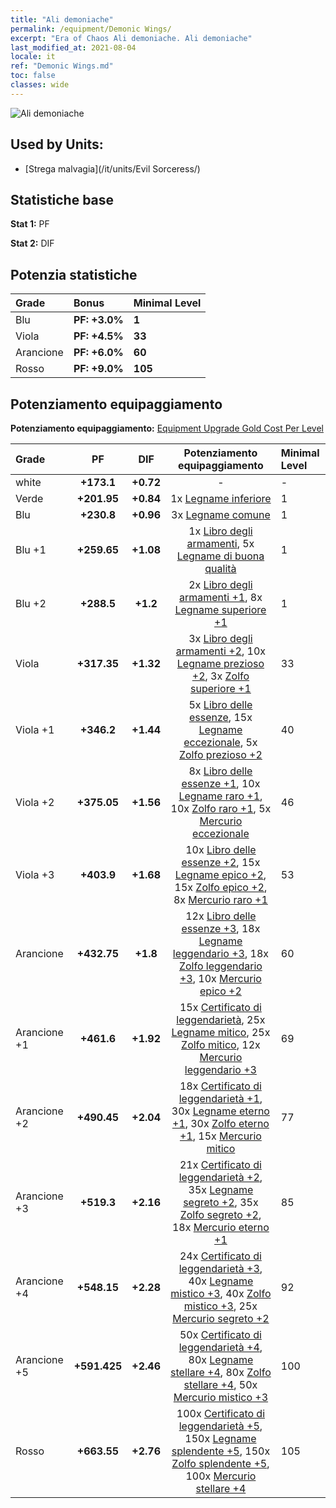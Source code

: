 ```yaml
---
title: "Ali demoniache"
permalink: /equipment/Demonic Wings/
excerpt: "Era of Chaos Ali demoniache. Ali demoniache"
last_modified_at: 2021-08-04
locale: it
ref: "Demonic Wings.md"
toc: false
classes: wide
---
```


  ![Ali demoniache](/images/e/e_7092.png)

## Used by Units:

* [Strega malvagia](/it/units/Evil Sorceress/) 


## Statistiche base
 **Stat 1:** PF

 **Stat 2:** DIF

## Potenzia statistiche

  |     Grade    |   Bonus | Minimal Level | 
  |:-------------|:--------|:--------------| 
  | Blu | **PF: +3.0%** | **1** | 
  | Viola | **PF: +4.5%** | **33** | 
  | Arancione | **PF: +6.0%** | **60** | 
  | Rosso | **PF: +9.0%** | **105** | 


## Potenziamento equipaggiamento
 **Potenziamento equipaggiamento:** [Equipment Upgrade Gold Cost Per Level](/equipment/EquipmentUpgradeCostPerLevel/) 

  |          Grade      | PF | DIF | Potenziamento equipaggiamento | Minimal Level |
  |:--------------------|:---------:|:---------:|:----------------:|:--------------|
  | white | **+173.1** | **+0.72** | - | - |
  | Verde | **+201.95** | **+0.84** | 1x [Legname inferiore](/ItemsIT/mat_1/) | 1 |
  | Blu | **+230.8** | **+0.96** | 3x [Legname comune](/ItemsIT/mat_7/) | 1 |
  | Blu +1 | **+259.65** | **+1.08** | 1x [Libro degli armamenti](/ItemsIT/mat_18/), 5x [Legname di buona qualità](/ItemsIT/mat_13/) | 1 |
  | Blu +2 | **+288.5** | **+1.2** | 2x [Libro degli armamenti +1](/ItemsIT/mat_25/), 8x [Legname superiore +1](/ItemsIT/mat_20/) | 1 |
  | Viola | **+317.35** | **+1.32** | 3x [Libro degli armamenti +2](/ItemsIT/mat_32/), 10x [Legname prezioso +2](/ItemsIT/mat_27/), 3x [Zolfo superiore +1](/ItemsIT/mat_22/) | 33 |
  | Viola +1 | **+346.2** | **+1.44** | 5x [Libro delle essenze](/ItemsIT/mat_39/), 15x [Legname eccezionale](/ItemsIT/mat_34/), 5x [Zolfo prezioso +2](/ItemsIT/mat_29/) | 40 |
  | Viola +2 | **+375.05** | **+1.56** | 8x [Libro delle essenze +1](/ItemsIT/mat_46/), 10x [Legname raro +1](/ItemsIT/mat_41/), 10x [Zolfo raro +1](/ItemsIT/mat_43/), 5x [Mercurio eccezionale](/ItemsIT/mat_35/) | 46 |
  | Viola +3 | **+403.9** | **+1.68** | 10x [Libro delle essenze +2](/ItemsIT/mat_53/), 15x [Legname epico +2](/ItemsIT/mat_48/), 15x [Zolfo epico +2](/ItemsIT/mat_50/), 8x [Mercurio raro +1](/ItemsIT/mat_42/) | 53 |
  | Arancione | **+432.75** | **+1.8** | 12x [Libro delle essenze +3](/ItemsIT/mat_60/), 18x [Legname leggendario +3](/ItemsIT/mat_55/), 18x [Zolfo leggendario +3](/ItemsIT/mat_57/), 10x [Mercurio epico +2](/ItemsIT/mat_49/) | 60 |
  | Arancione +1 | **+461.6** | **+1.92** | 15x [Certificato di leggendarietà](/ItemsIT/mat_67/), 25x [Legname mitico](/ItemsIT/mat_62/), 25x [Zolfo mitico](/ItemsIT/mat_64/), 12x [Mercurio leggendario +3](/ItemsIT/mat_56/) | 69 |
  | Arancione +2 | **+490.45** | **+2.04** | 18x [Certificato di leggendarietà +1](/ItemsIT/mat_74/), 30x [Legname eterno +1](/ItemsIT/mat_69/), 30x [Zolfo eterno +1](/ItemsIT/mat_71/), 15x [Mercurio mitico](/ItemsIT/mat_63/) | 77 |
  | Arancione +3 | **+519.3** | **+2.16** | 21x [Certificato di leggendarietà +2](/ItemsIT/mat_81/), 35x [Legname segreto +2](/ItemsIT/mat_76/), 35x [Zolfo segreto +2](/ItemsIT/mat_78/), 18x [Mercurio eterno +1](/ItemsIT/mat_70/) | 85 |
  | Arancione +4 | **+548.15** | **+2.28** | 24x [Certificato di leggendarietà +3](/ItemsIT/mat_88/), 40x [Legname mistico +3](/ItemsIT/mat_83/), 40x [Zolfo mistico +3](/ItemsIT/mat_85/), 25x [Mercurio segreto +2](/ItemsIT/mat_77/) | 92 |
  | Arancione +5 | **+591.425** | **+2.46** | 50x [Certificato di leggendarietà +4](/ItemsIT/mat_95/), 80x [Legname stellare +4](/ItemsIT/mat_90/), 80x [Zolfo stellare +4](/ItemsIT/mat_92/), 50x [Mercurio mistico +3](/ItemsIT/mat_84/) | 100 |
  | Rosso | **+663.55** | **+2.76** | 100x [Certificato di leggendarietà +5](/ItemsIT/mat_102/), 150x [Legname splendente +5](/ItemsIT/mat_97/), 150x [Zolfo splendente +5](/ItemsIT/mat_99/), 100x [Mercurio stellare +4](/ItemsIT/mat_91/) | 105 |

